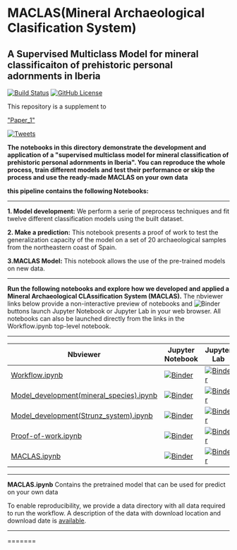 # MACLAS(Mineral Archaeological Clasification System)

## A Supervised Multiclass Model for mineral classificaiton of prehistoric personal adornments in Iberia
[![Build Status](https://api.travis-ci.com/jupyter-guide/ten-rules-jupyter.svg?branch=master)](https://www.travis-ci.org/jupyter-guide/ten-rules-jupyter)
[![GitHub License](https://img.shields.io/github/license/jupyter-guide/ten-rules-jupyter.svg)](https://github.com/sbl-sdsc/mmtf-spark/blob/master/LICENSE)

This repository is a supplement to

["Paper_1"](https://doi.org/10.1371/journal.pcbi.1007007) 

[![Tweets](https://img.shields.io/badge/dynamic/json.svg?url=https://api.altmetric.com/v1/id/64040119&label=Altmetric&query=$.score&style=social)](https://www.altmetric.com/details/64040119)

**The notebooks in this directory demonstrate the development and application of  a "supervised multiclass model for mineral classification of prehistoric personal adornments in Iberia". You can reproduce the whole process, train different models and test their performance or skip the process and use the ready-made MACLAS on your own data**

**this pipeline contains the following Notebooks:**

---

**1. Model development:** We perform a serie of preprocess techniques and fit twelve different classification models using the built dataset.

**2. Make a prediction:** This notebook presents a proof of work to test the generalization capacity of the model on a set of 20 archaeological samples from the northeastern coast of Spain. 

**3.MACLAS Model:** This notebook allows the use of the pre-trained models on new data.


---

**Run the following notebooks and explore how we developed and applied a Mineral Archaeological CLAssification System (MACLAS).** The nbviewer links below provide a non-interactive preview of notebooks and ![Binder](https://mybinder.org/badge_logo.svg) buttons launch
Jupyter Notebook or Jupyter Lab in your web browser.  All notebooks can also be launched directly from the links in the Workflow.ipynb top-level notebook.

---

| Nbviewer | Jupyter Notebook | Jupyter Lab | HTML |
| ---      | --               | ---         | ---  |
| [Workflow.ipynb](https://nbviewer.jupyter.org/github/jupyter-guide/ten-rules-jupyter/blob/master/example1/0-Workflow.ipynb) | [![Binder](https://mybinder.org/badge_logo.svg)](https://mybinder.org/v2/gh/jupyter-guide/ten-rules-jupyter/master?filepath=example1%2F0-Workflow.ipynb) | [![Binder](https://mybinder.org/badge_logo.svg)](https://mybinder.org/v2/gh/jupyter-guide/ten-rules-jupyter/master?urlpath=lab/tree/example1%2F0-Workflow.ipynb) | [HTML](https://rawgit.com/jupyter-guide/ten-rules-jupyter/master/example1/0-Workflow.html) |
| [Model_development(mineral_species).ipynb](https://nbviewer.jupyter.org/github/jupyter-guide/ten-rules-jupyter/blob/master/example1/1-CreateDataset.ipynb) | [![Binder](https://mybinder.org/badge_logo.svg)](https://mybinder.org/v2/gh/jupyter-guide/ten-rules-jupyter/master?filepath=example1%2F1-CreateDataset.ipynb) | [![Binder](https://mybinder.org/badge_logo.svg)](https://mybinder.org/v2/gh/jupyter-guide/ten-rules-jupyter/master?urlpath=lab/tree/example1%2F1-CreateDataset.ipynb) | [HTML](https://rawgit.com/jupyter-guide/ten-rules-jupyter/master/example1/1-CreateDataset.html) |
| [Model_development(Strunz_system).ipynb](https://nbviewer.jupyter.org/github/jupyter-guide/ten-rules-jupyter/blob/master/example1/2-CalculateFeatures.ipynb) | [![Binder](https://mybinder.org/badge_logo.svg)](https://mybinder.org/v2/gh/jupyter-guide/ten-rules-jupyter/master?filepath=example1%2F2-CalculateFeatures.ipynb) | [![Binder](https://mybinder.org/badge_logo.svg)](https://mybinder.org/v2/gh/jupyter-guide/ten-rules-jupyter/master?urlpath=lab/tree/example1%2F2-CalculateFeatures.ipynb) | [HTML](https://rawgit.com/jupyter-guide/ten-rules-jupyter/master/example1/2-CalculateFeatures.html) |
| [Proof-of-work.ipynb](https://nbviewer.jupyter.org/github/jupyter-guide/ten-rules-jupyter/blob/master/example1/3-FitModel.ipynb) | [![Binder](https://mybinder.org/badge_logo.svg)](https://mybinder.org/v2/gh/jupyter-guide/ten-rules-jupyter/master?filepath=example1%2F3-FitModel.ipynb) |[![Binder](https://mybinder.org/badge_logo.svg)](https://mybinder.org/v2/gh/jupyter-guide/ten-rules-jupyter/master?urlpath=lab/tree/example1%2F3-FitModel.ipynb)  | [HTML](https://rawgit.com/jupyter-guide/ten-rules-jupyter/master/example1/3-FitModel.html) |
| [MACLAS.ipynb](https://nbviewer.jupyter.org/github/jupyter-guide/ten-rules-jupyter/blob/master/example1/4-Predict.ipynb) | [![Binder](https://mybinder.org/badge_logo.svg)](https://mybinder.org/v2/gh/jupyter-guide/ten-rules-jupyter/master?filepath=example1%2F4-Predict.ipynb) | [![Binder](https://mybinder.org/badge_logo.svg)](https://mybinder.org/v2/gh/jupyter-guide/ten-rules-jupyter/master?urlpath=lab/tree/example1%2F4-Predict.ipynb)| [HTML](https://rawgit.com/jupyter-guide/ten-rules-jupyter/master/example1/4-Predict.html) |

---

**MACLAS.ipynb** Contains the pretrained model that can be used for predict on your own data

To enable reproducibility, we provide a data directory with all data required to run the workflow. A description of the data with download location and download date is [available](./example1/data/Datasets.md).

---
=======

